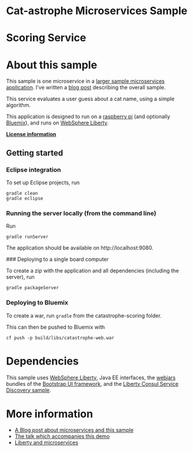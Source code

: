 # Cat-astrophe Microservices Sample
# Scoring Service


# About this sample

This sample is one microservice in a [larger sample 
microservices application](http://github.com/holly-cummins/catastrophe-microservices). I've written a [blog post](https://developer.ibm.com/wasdev/blog/2016/06/01/putting-micro-microservices/) describing the overall sample. 

This service evaluates a user guess about a cat name, using a simple algorithm. 

This application is designed to run on a [raspberry pi](http://www.linksprite.com/linksprite-pcduino/) (and optionally [Bluemix](http://bluemix.net)), and runs on [WebSphere Liberty](http://wasdev.net). 

**[License information](LICENSE.txt)** 

## Getting started 

### Eclipse integration 

To set up Eclipse projects, run 

    gradle clean
    gradle eclipse

### Running the server locally (from the command line) 

Run

    gradle runServer

The application should be available on http://localhost:9080.

### Deploying to a single board computer 

To create a zip with the application and all dependencies (including the server), run 

    gradle packageServer


### Deploying to Bluemix 

To create a war, run `gradle` from the catastrophe-scoring folder.

This can then be pushed to Bluemix with 

    cf push -p build/libs/catastrophe-web.war

# Dependencies 

This sample uses [WebSphere Liberty](http://wasdev.net), Java EE interfaces, the [webjars](http://www.webjars.org) bundles of the [Bootstrap UI framework](http://getbootstrap.com), and the [Liberty Consul Service Discovery sample](https://github.com/WASdev/sample.consulservicediscovery). 

# More information 

* [A Blog post about microservices and this sample](https://developer.ibm.com/wasdev/blog/2016/06/01/putting-micro-microservices/)
* [The talk which accompanies this demo](http://www.slideshare.net/HollyCummins/microservices-from-dream-to-reality-in-an-hour")
* [Liberty and microservices](https://developer.ibm.com/wasdev/docs/microservices/)

